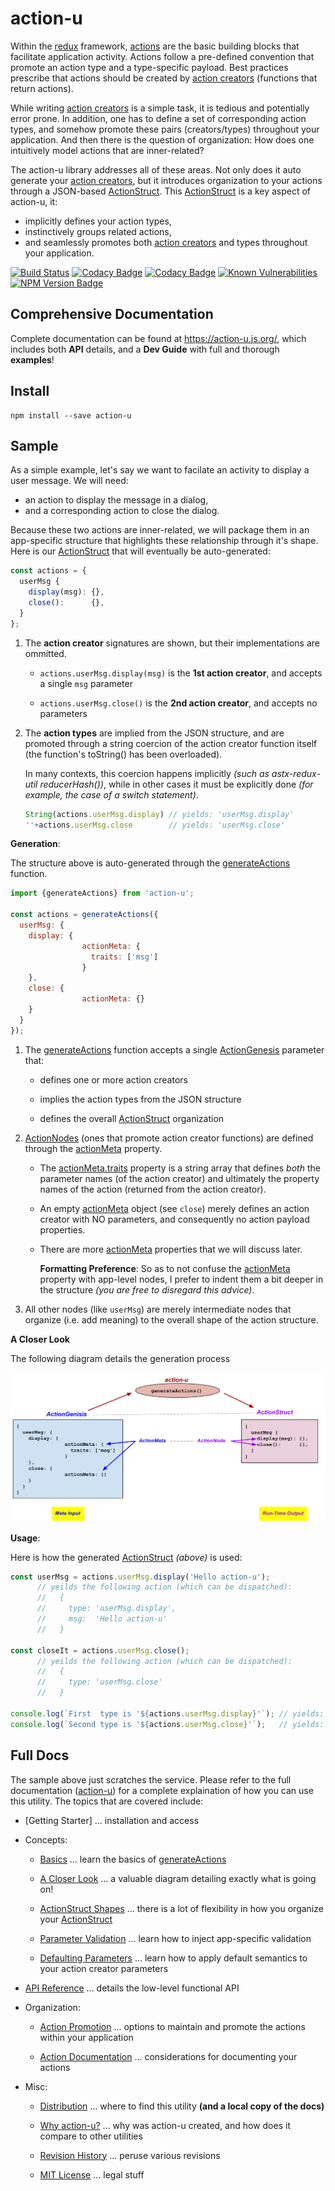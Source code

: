 # action-u

Within the [redux] framework, [actions] are the
basic building blocks that facilitate application activity.  Actions
follow a pre-defined convention that promote an action type and a
type-specific payload.  Best practices prescribe that actions should
be created by [action creators] (functions that return
actions).

While writing [action creators] is a simple task, it is tedious and
potentially error prone.  In addition, one has to define a set of
corresponding action types, and somehow promote these pairs
(creators/types) throughout your application.  And then there is the
question of organization: How does one intuitively model actions that
are inner-related?

The action-u library addresses all of these areas.  Not only does it
auto generate your [action creators], but it introduces organization to
your actions through a JSON-based [ActionStruct].  This [ActionStruct] is
a key aspect of action-u, it:
- implicitly defines your action types, 
- instinctively groups related actions,
- and seamlessly promotes both [action creators] and types throughout
  your application.


<!--- Badges for CI Builds ---> 
[![Build Status](https://travis-ci.org/KevinAst/action-u.svg?branch=master)](https://travis-ci.org/KevinAst/action-u)
[![Codacy Badge](https://api.codacy.com/project/badge/Grade/ab82e305bb24440281337ca3a1a732c0)](https://www.codacy.com/app/KevinAst/action-u?utm_source=github.com&amp;utm_medium=referral&amp;utm_content=KevinAst/action-u&amp;utm_campaign=Badge_Grade)
[![Codacy Badge](https://api.codacy.com/project/badge/Coverage/ab82e305bb24440281337ca3a1a732c0)](https://www.codacy.com/app/KevinAst/action-u?utm_source=github.com&amp;utm_medium=referral&amp;utm_content=KevinAst/action-u&amp;utm_campaign=Badge_Coverage)
[![Known Vulnerabilities](https://snyk.io/test/github/kevinast/action-u/badge.svg)](https://snyk.io/test/github/kevinast/action-u)
[![NPM Version Badge](https://img.shields.io/npm/v/action-u.svg)](https://www.npmjs.com/package/action-u)


## Comprehensive Documentation

Complete documentation can be found at
https://action-u.js.org/, which includes both **API** details,
and a **Dev Guide** with full and thorough **examples**!


## Install

```shell
npm install --save action-u
```


## Sample

As a simple example, let's say we want to facilate an activity to
display a user message.  We will need:
- an action to display the message in a dialog, 
- and a corresponding action to close the dialog.

Because these two actions are inner-related, we will package them in
an app-specific structure that highlights these relationship through
it's shape.  Here is our [ActionStruct] that will
eventually be auto-generated:

```js
const actions = {
  userMsg {
    display(msg): {},
    close():      {},
  }
};
```

1. The **action creator** signatures are shown, but their
   implementations are ommitted.

   - `actions.userMsg.display(msg)` is the **1st action creator**, and
     accepts a single `msg` parameter

   - `actions.userMsg.close()` is the **2nd action creator**, and
      accepts no parameters

1. The **action types** are implied from the JSON structure, and are
   promoted through a string coercion of the action creator function
   itself (the function's toString() has been overloaded).

   In many contexts, this coercion happens implicitly *(such as
   astx-redux-util reducerHash())*, while in other cases it must be
   explicitly done *(for example, the case of a switch statement)*.

   ```js
   String(actions.userMsg.display) // yields: 'userMsg.display'
   ''+actions.userMsg.close        // yields: 'userMsg.close'
   ```


**Generation**:

The structure above is auto-generated through the [generateActions]
function.  

```js
import {generateActions} from 'action-u';

const actions = generateActions({
  userMsg: {
    display: {
                actionMeta: {
                  traits: ['msg']
                }
    },
    close: {
                actionMeta: {}
    }
  }
});
```

1. The [generateActions] function accepts a single
   [ActionGenesis] parameter that:

   - defines one or more action creators

   - implies the action types from the JSON structure

   - defines the overall [ActionStruct] organization 

1. [ActionNodes] (ones that promote action creator functions) are defined
   through the [actionMeta] property.

   - The [actionMeta.traits] property is a string array
     that defines *both* the parameter names (of the action creator)
     and ultimately the property names of the action (returned from
     the action creator).

   - An empty [actionMeta] object (see `close`) merely defines an
     action creator with NO parameters, and consequently no action
     payload properties.

   - There are more [actionMeta] properties that we will discuss
     later.

     **Formatting Preference**: So as to not confuse the [actionMeta]
     property with app-level nodes, I prefer to indent them a bit deeper in
     the structure *(you are free to disregard this advice)*.

1. All other nodes (like `userMsg`) are merely intermediate nodes that
   organize (i.e. add meaning) to the overall shape of the action
   structure.



**A Closer Look**

The following diagram details the generation process

![userMsg](docs/img/userMsg.svg?raw=true)


**Usage**:

Here is how the generated [ActionStruct] *(above)* is used:

```js
const userMsg = actions.userMsg.display('Hello action-u');
      // yeilds the following action (which can be dispatched):
      //   {
      //     type: 'userMsg.display',
      //     msg:  'Hello action-u'
      //   }

const closeIt = actions.userMsg.close();
      // yeilds the following action (which can be dispatched):
      //   {
      //     type: 'userMsg.close'
      //   }

console.log(`First  type is '${actions.userMsg.display}'`); // yields: First  type is 'userMsg.display'
console.log(`Second type is '${actions.userMsg.close}'`);   // yields: Second type is 'userMsg.close'
```








## Full Docs

The sample above just scratches the service.  Please refer to the
full documentation ([action-u]) for a complete explaination of how you
can use this utility.  The topics that are covered include:

- [Getting Starter] ... installation and access

- Concepts:

  - [Basics] ... learn the basics of [generateActions]

  - [A Closer Look] ... a valuable diagram detailing
    exactly what is going on!

  - [ActionStruct Shapes] ... there is a lot of flexibility in how you
    organize your [ActionStruct]

  - [Parameter Validation] ... learn how to inject app-specific
    validation

  - [Defaulting Parameters] ... learn how to apply default semantics to
    your action creator parameters


- [API Reference] ... details the low-level functional API

- Organization:

  - [Action Promotion] ... options to maintain and promote the
    actions within your application

  - [Action Documentation] ... considerations for documenting your
    actions

- Misc:

  - [Distribution] ... where to find this utility **(and a local
    copy of the docs)**

  - [Why action-u?] ... why was action-u created, and how does it
    compare to other utilities

  - [Revision History] ... peruse various revisions

  - [MIT License] ... legal stuff




[action-u]:               https://action-u.js.org/
[Getting Started]:        https://action-u.js.org/start.html
[Basics]:                 https://action-u.js.org/basics.html
[A Closer Look]:          https://action-u.js.org/formalTypes.html
[ActionStruct Shapes]:    https://action-u.js.org/shapes.html
[Parameter Validation]:   https://action-u.js.org/validation.html
[Defaulting Parameters]:  https://action-u.js.org/default.html
[Action Promotion]:       https://action-u.js.org/promotion.html
[Action Documentation]:   https://action-u.js.org/actionDoc.html
[Distribution]:           https://action-u.js.org/dist.html
[Why action-u?]:          https://action-u.js.org/why.html
[Revision History]:       https://action-u.js.org/history.html
[MIT License]:            https://action-u.js.org/LICENSE.html
[API Reference]:          https://action-u.js.org/api.html
[generateActions]:        https://action-u.js.org/api.html#generateActions
[ActionNodes]:            https://action-u.js.org/api.html#ActionNodes
[ActionGenesis]:          https://action-u.js.org/api.html#ActionGenesis
[actionMeta]:             https://action-u.js.org/api.html#ActionMeta
[actionMeta.traits]:      https://action-u.js.org/api.html#ActionMeta
[ActionStruct]:           https://action-u.js.org/api.html#ActionStruct
[redux]:                  http://redux.js.org/
[actions]:                http://redux.js.org/docs/basics/Actions.html
[action creators]:        http://redux.js.org/docs/basics/Actions.html#action-creators
